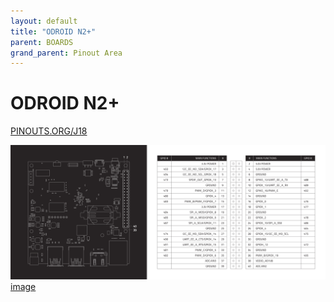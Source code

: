 ```yaml
---
layout: default
title: "ODROID N2+"
parent: BOARDS
grand_parent: Pinout Area
---
```


# ODROID N2+

<a href="https://www.PINOUTS.ORG/J18">PINOUTS.ORG/J18</a>

![image](./assets/123.png)  
[image](./assets/123.png)
